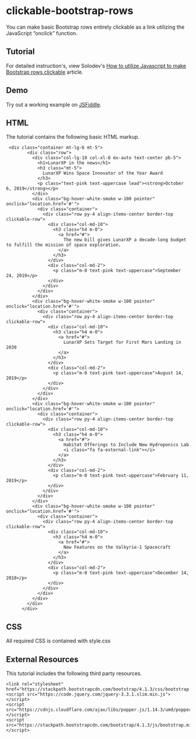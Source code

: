 # clickable-bootstrap-rows
You can make basic Bootstrap rows entirely clickable as a link utilizing the JavaScript “onclick” function.

## Tutorial		  
For detailed instruction's, view Solodev's [How to utilize Javascript to make Bootstrap rows clickable](https://www.solodev.com/blog/web-design/how-to-utilize-javascript-to-make-bootstrap-rows-clickable.stml) article.
 
## Demo  		  
Try out a working example on [JSFiddle](https://jsfiddle.net/solodev/zydvthb1/4/).

## HTML
The tutorial contains the following basic HTML markup.

```
 <div class="container mt-lg-6 mt-5">
        <div class="row">
          <div class="col-lg-10 col-xl-8 mx-auto text-center pb-5">
            <h1>LunarXP in the news</h1>
            <h3 class="mt-5">
              LunarXP Wins Space Innovator of the Year Award
            </h3>
            <p class="text-pink text-uppercase lead"><strong>October 6, 2019</strong></p>
          </div>
          <div class="bg-hover-white-smoke w-100 pointer" onclick="location.href='#'">
            <div class="container">
              <div class="row py-4 align-items-center border-top clickable-row">
                <div class="col-md-10">
                  <h3 class="h4 m-0">
                    <a href="#">
                      The new bill gives LunarXP a decade-long budget to fulfill the mission of space exploration.
                    </a>
                  </h3>
                </div>
                <div class="col-md-2">
                  <p class="m-0 text-pink text-uppercase">September 24, 2019</p>
                </div>
              </div>
            </div>
          </div>
          <div class="bg-hover-white-smoke w-100 pointer" onclick="location.href='#'">
            <div class="container">
              <div class="row py-4 align-items-center border-top clickable-row">
                <div class="col-md-10">
                  <h3 class="h4 m-0">
                    <a href="#">
                      LunarXP Sets Target for First Mars Landing in 2030
                    </a>
                  </h3>
                </div>
                <div class="col-md-2">
                  <p class="m-0 text-pink text-uppercase">August 14, 2019</p>
                </div>
              </div>
            </div>
          </div>
          <div class="bg-hover-white-smoke w-100 pointer" onclick="location.href='#'">
            <div class="container">
              <div class="row py-4 align-items-center border-top clickable-row">
                <div class="col-md-10">
                  <h3 class="h4 m-0">
                    <a href="#">
                      Habitat Offerings to Include New Hydroponics Lab
                      <i class="fa fa-external-link"></i>
                    </a>
                  </h3>
                </div>
                <div class="col-md-2">
                  <p class="m-0 text-pink text-uppercase">February 11, 2019</p>
                </div>
              </div>
            </div>
          </div>
          <div class="bg-hover-white-smoke w-100 pointer" onclick="location.href='#'">
            <div class="container">
              <div class="row py-4 align-items-center border-top clickable-row">
                <div class="col-md-10">
                  <h3 class="h4 m-0">
                    <a href="#">
                      New Features on the Valkyrie-1 Spacecraft
                    </a>
                  </h3>
                </div>
                <div class="col-md-2">
                  <p class="m-0 text-pink text-uppercase">December 14, 2018</p>
                </div>
              </div>
            </div>
          </div>
        </div>
      </div> 
```
## CSS
All required CSS is contained with style.css

## External Resources
This tutorial includes the following third party resources.

```
<link rel="stylesheet" href="https://stackpath.bootstrapcdn.com/bootstrap/4.1.3/css/bootstrap.min.css">
<script src="https://code.jquery.com/jquery-3.3.1.slim.min.js"></script>
<script src="https://cdnjs.cloudflare.com/ajax/libs/popper.js/1.14.3/umd/popper.min.js"></script>
<script src="https://stackpath.bootstrapcdn.com/bootstrap/4.1.3/js/bootstrap.min.js"></script>
```